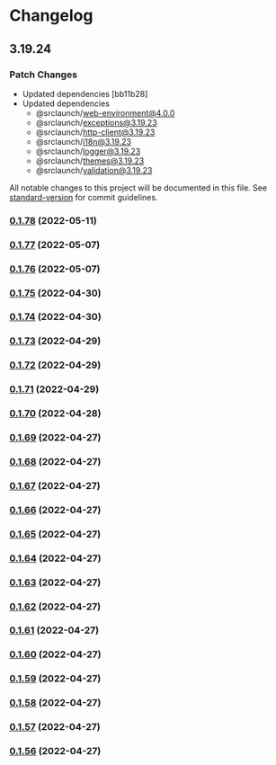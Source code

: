# Changelog

## 3.19.24

### Patch Changes

- Updated dependencies [bb11b28]
- Updated dependencies
  - @srclaunch/web-environment@4.0.0
  - @srclaunch/exceptions@3.19.23
  - @srclaunch/http-client@3.19.23
  - @srclaunch/i18n@3.19.23
  - @srclaunch/logger@3.19.23
  - @srclaunch/themes@3.19.23
  - @srclaunch/validation@3.19.23

All notable changes to this project will be documented in this file. See [standard-version](https://github.com/conventional-changelog/standard-version) for commit guidelines.

### [0.1.78](https://github.com/srclaunch/web-app/compare/v0.1.77...v0.1.78) (2022-05-11)

### [0.1.77](https://github.com/srclaunch/web-app/compare/v0.1.76...v0.1.77) (2022-05-07)

### [0.1.76](https://github.com/srclaunch/web-app/compare/v0.1.75...v0.1.76) (2022-05-07)

### [0.1.75](https://github.com/srclaunch/web-app/compare/v0.1.74...v0.1.75) (2022-04-30)

### [0.1.74](https://github.com/srclaunch/web-app/compare/v0.1.73...v0.1.74) (2022-04-30)

### [0.1.73](https://github.com/srclaunch/web-app/compare/v0.1.72...v0.1.73) (2022-04-29)

### [0.1.72](https://github.com/srclaunch/web-app/compare/v0.1.71...v0.1.72) (2022-04-29)

### [0.1.71](https://github.com/srclaunch/web-app/compare/v0.1.70...v0.1.71) (2022-04-29)

### [0.1.70](https://github.com/srclaunch/web-app/compare/v0.1.69...v0.1.70) (2022-04-28)

### [0.1.69](https://github.com/srclaunch/web-app/compare/v0.1.68...v0.1.69) (2022-04-27)

### [0.1.68](https://github.com/srclaunch/web-app/compare/v0.1.67...v0.1.68) (2022-04-27)

### [0.1.67](https://github.com/srclaunch/web-app/compare/v0.1.66...v0.1.67) (2022-04-27)

### [0.1.66](https://github.com/srclaunch/web-app/compare/v0.1.65...v0.1.66) (2022-04-27)

### [0.1.65](https://github.com/srclaunch/web-app/compare/v0.1.64...v0.1.65) (2022-04-27)

### [0.1.64](https://github.com/srclaunch/web-app/compare/v0.1.63...v0.1.64) (2022-04-27)

### [0.1.63](https://github.com/srclaunch/web-app/compare/v0.1.62...v0.1.63) (2022-04-27)

### [0.1.62](https://github.com/srclaunch/web-app/compare/v0.1.61...v0.1.62) (2022-04-27)

### [0.1.61](https://github.com/srclaunch/web-app/compare/v0.1.60...v0.1.61) (2022-04-27)

### [0.1.60](https://github.com/srclaunch/web-app/compare/v0.1.59...v0.1.60) (2022-04-27)

### [0.1.59](https://github.com/srclaunch/web-app/compare/v0.1.58...v0.1.59) (2022-04-27)

### [0.1.58](https://github.com/srclaunch/web-app/compare/v0.1.57...v0.1.58) (2022-04-27)

### [0.1.57](https://github.com/srclaunch/web-app/compare/v0.1.56...v0.1.57) (2022-04-27)

### [0.1.56](https://github.com/srclaunch/web-app/compare/v0.1.54...v0.1.56) (2022-04-27)

